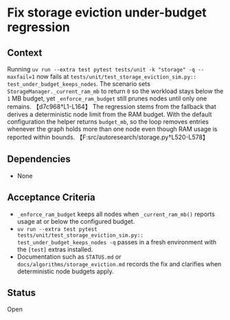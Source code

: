 # Fix storage eviction under-budget regression

## Context
Running `uv run --extra test pytest tests/unit -k "storage" -q --maxfail=1`
now fails at `tests/unit/test_storage_eviction_sim.py::
test_under_budget_keeps_nodes`. The scenario sets
`StorageManager._current_ram_mb` to return `0` so the workload stays
below the `1` MB budget, yet `_enforce_ram_budget` still prunes nodes
until only one remains. 【d7c968†L1-L164】 The regression stems from the
fallback that derives a deterministic node limit from the RAM budget.
With the default configuration the helper returns `budget_mb`, so the
loop removes entries whenever the graph holds more than one node even
though RAM usage is reported within bounds.
【F:src/autoresearch/storage.py†L520-L578】

## Dependencies
- None

## Acceptance Criteria
- `_enforce_ram_budget` keeps all nodes when `_current_ram_mb()` reports
  usage at or below the configured budget.
- `uv run --extra test pytest tests/unit/test_storage_eviction_sim.py::
  test_under_budget_keeps_nodes -q` passes in a fresh environment with
  the `[test]` extras installed.
- Documentation such as `STATUS.md` or `docs/algorithms/storage_eviction.md`
  records the fix and clarifies when deterministic node budgets apply.

## Status
Open

